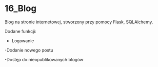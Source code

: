 # 16_Blog

Blog na stronie internetowej, stworzony przy pomocy Flask, SQLAlchemy.

Dodane funkcji:

- Logowanie

-Dodanie nowego postu

-Dostęp do nieopublikowanych blogów
